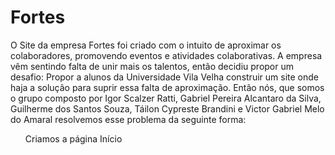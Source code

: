 # Fortes
 O Site da empresa Fortes foi criado com o intuito de aproximar os colaboradores, promovendo eventos e atividades colaborativas. A empresa vêm sentindo falta de unir mais os talentos, então decidiu propor um desafio: Propor a alunos da Universidade Vila Velha construir um site onde haja a solução para suprir essa falta de aproximação. Então nós, que somos o grupo composto por Igor Scalzer Ratti, Gabriel Pereira Alcantaro da Silva, Guilherme dos Santos Souza, Táilon Cypreste Brandini e Victor Gabriel Melo do Amaral resolvemos esse problema da seguinte forma:
<ul>
  Criamos a página Início
 </ul>
